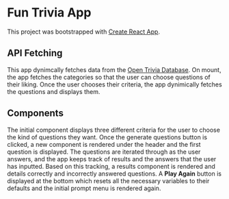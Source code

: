 # Fun Trivia App

This project was bootstrapped with [Create React App](https://github.com/facebook/create-react-app).

## API Fetching
This app dynimcally fetches data from the [Open Trivia Database](https://opentdb.com/api_config.php). On mount, the app fetches the categories so that the user can choose questions of their liking. Once the user chooses their criteria, the app dynimically fetches the questions and displays them.

## Components
The initial component displays three different criteria for the user to choose the kind of questions they want. Once the generate questions button is clicked, a new component is rendered under the header and the first question is displayed. The questions are iterated through as the user answers, and the app keeps track of results and the answers that the user has inputted. Based on this tracking, a results component is rendered and details correctly and incorrectly answered questions. A **Play Again**
button is displayed at the bottom which resets all the necessary variables to their defaults and the initial prompt menu is rendered again.
